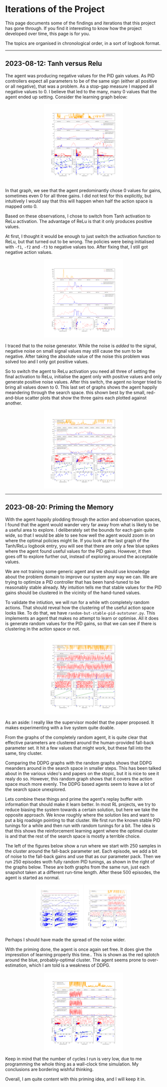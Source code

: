 # Iterations of the Project

This page documents some of the findings and iterations that this project has gone through. If you find it interesting to know how the project developed over time, this page is for you.

The topics are organised in chronological order, in a sort of logbook format.

---
## 2023-08-12: Tanh versus Relu

The agent was producing negative values for the PID gain values. As PID controllers expect all parameters to be of the same sign (either all positive or all negative), that was a problem. As a stop-gap measure I mapped all negative values to 0. I believe that led to the many, many 0 values that the agent ended up setting. Consider the learning graph below:

<p align="center" width="100%">
    <img width="50%" src="../images/tanh-problem.png"> 
</p>

In that graph, we see that the agent predominantly chose 0 values for gains, sometimes even 0 for all three gains. I did not test for this explicitly, but intuitively I would say that this will happen when half the action space is mapped onto 0.

Based on these observations, I chose to switch from Tanh activation to ReLu activation. The advantage of ReLu is that it only produces positive values.

At first, I thought it would be enough to just switch the activation function to ReLu, but that turned out to be wrong. The policies were being initialised with `-f1`, `-f2` and `-f3` to negative values too. After fixing that, I still got negative action values.

<p align="center" width="100%">
    <img width="50%" src="../images/relu-goes-negative.png"> 
</p>

I traced that to the noise generator. While the noise is _added_ to the signal, negative noise on small signal values may still cause the sum to be negative. After taking the absolute value of the noise this problem was solved too and I only got positive values.

So to switch the agent to ReLu activation you need all three of setting the final activation to ReLu, initialise the agent only with positive values and only generate positive noise values. After this switch, the agent no longer tried to bring all values down to 0. This last set of graphs shows the agent happily meandering through the search space. this shown best by the small, red-and-blue scatter plots that show the three gains each plotted against another.

<p align="center" width="100%">
    <img width="50%" src="../images/relu-meander-properly.png"> 
</p>

---
## 2023-08-20: Priming the Memory

With the agent happily plodding through the action and observation spaces, I found that the agent would wander very far away from what is likely to be a useful area to explore. I deliberately set the bounds for each gain quite wide, so that I would be able to see how well the agent would zoom in on where the optimal policies might lie. If you look at the last graph of the Tanh/ReLu logbook entry, you will see that there are only a few blue spikes where the agent found useful values for the PID gains. However, it then goes off to explore further out, instead of exploring around the acceptable values.

We are not training some generic agent and we should use knowledge about the problem domain to improve our system any way we can. We are trying to optimize a PID controller that has been hand-tuned to be reasonably stable already. My intuition tells me that stable values for the PID gains should be clustered in the vicinity of the hand-tuned values.

To validate the intiution, we will run for a while wth completely random actions. That should reveal how the clustering of the useful action space looks like. To do that, we have `random-but-stable-pid-autotuner.py`. This implements an agent that makes no attempt to learn or optimise. All it does is generate random values for the PID gains, so that we can see if there is clustering in the action space or not.

<p align="center" width="100%">
    <img width="50%" src="../images/priming-fully-random.png">
</p>

As an aside: I really like the supervisor model that the paper proposed. It makes experimenting with a live system quite doable.

From the graphs of the completely random agent, it is quite clear that effective parameters are clustered around the human-provided fall-back parameter set. It hit a few values that might work, but these fall into the same, tiny cluster.

Comparing the DDPG graphs with the random graphs shows that DDPG meanders around in the search space in smaller steps. This has been talked about in the various video's and papers on the stopic, but it is nice to see it realy do so. However, this random graph shows that it covers the action space much more evenly. The DDPG based agents seem to leave a lot of the search space unexplored.

Lets combine these things and prime the agent's replay buffer with information that should make it learn better. In most RL projects, we try to reduce biasing the system towards a certain solution, but here we take the opposite approach. We know roughly where the solution lies and want to put a big roadsign pointing to that cluster. We first run the known stable PID tunings for a while and then run with random tunings for a bit. The idea is that this shows the reinforcement learning agent where the optimal cluster is and that the rest of the search space is mostly a terrible choice.

The left of the figures below show a run where we start with 250 samples in the cluster around the fall-back parameter set. Each episode, we add a bit of noise to the fall-back gains and use that as our parameter pack. Then we run 250 episodes woth fully random PID tunings, as shown in the right of the graphs below. These are both graphs from the same run, just each snapshot taken at a different run-time length.
After these 500 episodes, the agent is started as normal.

<p align="center" width="100%">
    <img width="30%" src="../images/priming-first-prime.png">
    <img width="30%" src="../images/priming-after-priming.png">
</p>

Perhaps I should have made the spread of the noise wider.

With the priming done, the agent is once again set free. It does give the impresstion of learning properly this time.. This is shown as the red splotch around the blue, probably-optimal cluster. The agent seems prone to over-estimation, which I am told is a weakness of DDPG.

<p align="center" width="100%">
    <img width="50%" src="../images/priming-done.png">
</p>

Keep in mind that the number of cycles I run is very low, due to me programming the whole thing as a wall-clock time simulation. My conclusions are bordering wishful thinking.

Overall, I am quite content with this priming idea, and I will keep it in.

